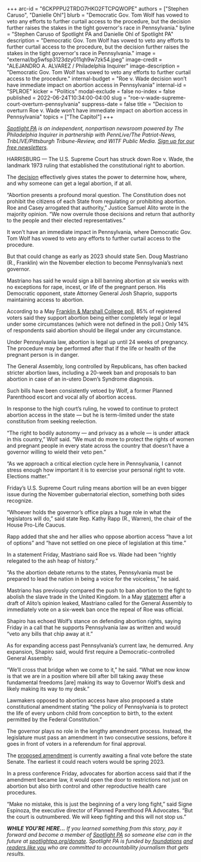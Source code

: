 +++
arc-id = "6CKPPPU2TRDO7HKO2FTCPQWOPE"
authors = ["Stephen Caruso", "Danielle Ohl"]
blurb = "Democratic Gov. Tom Wolf has vowed to veto any efforts to further curtail access to the procedure, but the decision further raises the stakes in the tight governor's race in Pennsylvania."
byline = "Stephen Caruso of Spotlight PA and Danielle Ohl of Spotlight PA"
description = "Democratic Gov. Tom Wolf has vowed to veto any efforts to further curtail access to the procedure, but the decision further raises the stakes in the tight governor's race in Pennsylvania."
image = "external/bg5wfsp3123dzy011qh9w7zk54.jpeg"
image-credit = "ALEJANDRO A. ALVAREZ / Philadelphia Inquirer"
image-description = "Democratic Gov. Tom Wolf has vowed to veto any efforts to further curtail access to the procedure."
internal-budget = "Roe v. Wade decision won’t have immediate impact on abortion access in Pennsylvania"
internal-id = "SPLROE"
kicker = "Politics"
modal-exclude = false
no-index = false
published = 2022-06-24T10:34:00-04:00
slug = "roe-v-wade-supreme-court-overturn-pennsylvania"
suppress-date = false
title = "Decision to overturn Roe v. Wade won’t have immediate impact on abortion access in Pennsylvania"
topics = ["The Capitol"]
+++

<a href="https://www.spotlightpa.org/"><i>Spotlight PA</i></a><i> is an independent, nonpartisan newsroom powered by The Philadelphia Inquirer in partnership with PennLive/The Patriot-News, TribLIVE/Pittsburgh Tribune-Review, and WITF Public Media. </i><a href="https://www.spotlightpa.org/newsletters"><i>Sign up for our free newsletters</i></a><i>.</i>

HARRISBURG — The U.S. Supreme Court has struck down Roe v. Wade, the landmark 1973 ruling that established the constitutional right to abortion.

The <a href="https://www.supremecourt.gov/opinions/21pdf/19-1392_6j37.pdf">decision</a> effectively gives states the power to determine how, where, and why someone can get a legal abortion, if at all.

“Abortion presents a profound moral question. The Constitution does not prohibit the citizens of each State from regulating or prohibiting abortion. Roe and Casey arrogated that authority,” Justice Samuel Alito wrote in the majority opinion. “We now overrule those decisions and return that authority to the people and their elected representatives.”

It won’t have an immediate impact in Pennsylvania, where Democratic Gov. Tom Wolf has vowed to veto any efforts to further curtail access to the procedure.

But that could change as early as 2023 should state Sen. Doug Mastriano (R., Franklin) win the November election to become Pennsylvania’s next governor.

<script src="https://www.spotlightpa.org/embed.js" async></script><div data-spl-embed-version="1" data-spl-src="https://www.spotlightpa.org/embeds/newsletter/"></div>

Mastriano has said he would sign a bill banning abortion at six weeks with no exceptions for rape, incest, or life of the pregnant person. His Democratic opponent, state Attorney General Josh Shaprio, supports maintaining access to abortion.

According to a May <a href="https://www.fandm.edu/fandmpoll/survey-releases">Franklin &amp; Marshall College poll</a>, 85% of registered voters said they support abortion being either completely legal or legal under some circumstances (which were not defined in the poll.) Only 14% of respondents said abortion should be illegal under any circumstance.

Under Pennsylvania law, abortion is legal up until 24 weeks of pregnancy. The procedure may be performed after that if the life or health of the pregnant person is in danger.

The General Assembly, long controlled by Republicans, has often backed stricter abortion laws, including a 20-week ban and proposals to ban abortion in case of an in-utero Down’s Syndrome diagnosis.

Such bills have been consistently vetoed by Wolf, a former Planned Parenthood escort and vocal ally of abortion access.

In response to the high court’s ruling, he vowed to continue to protect abortion access in the state — but he is term-limited under the state constitution from seeking reelection.

“The right to bodily autonomy — and privacy as a whole — is under attack in this country,” Wolf said. “We must do more to protect the rights of women and pregnant people in every state across the country that doesn’t have a governor willing to wield their veto pen.”

“As we approach a critical election cycle here in Pennsylvania, I cannot stress enough how important it is to exercise your personal right to vote. Elections matter.”

Friday’s U.S. Supreme Court ruling means abortion will be an even bigger issue during the November gubernatorial election, something both sides recognize.

<script src="https://www.spotlightpa.org/embed.js" async></script><div data-spl-embed-version="1" data-spl-src="https://www.spotlightpa.org/embeds/donate/"></div>

“Whoever holds the governor’s office plays a huge role in what the legislators will do,” said state Rep. Kathy Rapp (R., Warren), the chair of the House Pro-Life Caucus.

Rapp added that she and her allies who oppose abortion access “have a lot of options” and “have not settled on one piece of legislation at this time.”

In a statement Friday, Mastriano said Roe vs. Wade had been “rightly relegated to the ash heap of history.”

“As the abortion debate returns to the states, Pennsylvania must be prepared to lead the nation in being a voice for the voiceless,” he said.

Mastriano has previously compared the push to ban abortion to the fight to abolish the slave trade in the United Kingdom. In a May <a href="https://senatormastriano.com/2022/05/03/mastriano-provides-statement-on-the-impending-overturn-of-roe-v-wade/">statement</a> after a draft of Alito’s opinion leaked, Mastriano called for the General Assembly to immediately vote on a six-week ban once the repeal of Roe was official.

Shapiro has echoed Wolf’s stance on defending abortion rights, saying Friday in a call that he supports Pennsylvania law as written and would “veto any bills that chip away at it.”

As for expanding access past Pennsylvania’s current law, he demurred. Any expansion, Shapiro said, would first require a Democratic-controlled General Assembly.

“We’ll cross that bridge when we come to it,” he said. “What we now know is that we are in a position where bill after bill taking away these fundamental freedoms [are] making its way to Governor Wolf’s desk and likely making its way to my desk.”

Lawmakers opposed to abortion access have also proposed a state constitutional amendment stating “the policy of Pennsylvania is to protect the life of every unborn child from conception to birth, to the extent permitted by the Federal Constitution.”

The governor plays no role in the lengthy amendment process. Instead, the legislature must pass an amendment in two consecutive sessions, before it goes in front of voters in a referendum for final approval.

The <a href="https://www.legis.state.pa.us/cfdocs/billinfo/billinfo.cfm?syear=2021&sind=0&body=S&type=B&bn=0956">proposed amendment</a> is currently awaiting a final vote before the state Senate. The earliest it could reach voters would be spring 2023.

In a press conference Friday, advocates for abortion access said that if the amendment became law, it would open the door to restrictions not just on abortion but also birth control and other reproductive health care procedures.

“Make no mistake, this is just the beginning of a very long fight,” said Signe Espinoza, the executive director of Planned Parenthood PA Advocates. “But the court is outnumbered. We will keep fighting and this will not stop us.”

<i><b>WHILE YOU’RE HERE...</b></i><i> If you learned something from this story, pay it forward and become a member of </i><a href="https://www.spotlightpa.org/"><i>Spotlight PA</i></a><i> so someone else can in the future at </i><a href="http://spotlightpa.org/donate"><i>spotlightpa.org/donate</i></a><i>. Spotlight PA is funded by</i><a href="https://www.spotlightpa.org/support"><i> foundations</i></a><i> </i><a href="https://www.spotlightpa.org/support"><i>and readers like you</i></a><i> who are committed to accountability journalism that gets results.</i>
